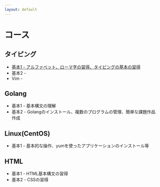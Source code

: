 ```yaml
---
layout: default
---
```


# コース

## タイピング

* [基本1 - アルファベット、ローマ字の習得、タイピングの基本の習得 ](./editor/basic01/) 
* 基本2 - 
* Vim - 

## Golang

* 基本1 - 基本構文の理解
* 基本2 - Golangのインストール、複数のプログラムの管理、簡単な課題作品作成


## Linux(CentOS)

* 基本1 - 基本的な操作、yumを使ったアプリケーションのインストール等

## HTML

* 基本1 - HTML基本構文の習得
* 基本2 - CSSの習得

